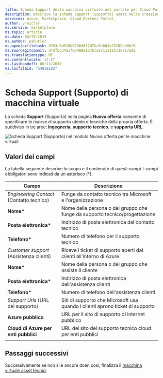 ```yaml
---
title: Scheda Support della macchina virtuale nel portale per Cloud Partner per Azure Marketplace
description: Descrive la scheda Support (Supporto) usata nella creazione di un'offerta di macchina virtuale in Azure Marketplace.
services: Azure, Marketplace, Cloud Partner Portal,
author: v-miclar
ms.service: marketplace
ms.topic: article
ms.date: 04/25/2019
ms.author: pabutler
ms.openlocfilehash: 9763c8d520b8736d8f7d7bc5db81b75762cb98f9
ms.sourcegitcommit: d4dfbc34a1f03488e1b7bc5e711a11b72c717ada
ms.translationtype: MT
ms.contentlocale: it-IT
ms.lasthandoff: 06/13/2019
ms.locfileid: "64938202"
---
```

# <a name="virtual-machine-support-tab"></a>Scheda Support (Supporto) di macchina virtuale

La scheda **Support** (Supporto) nella pagina **Nuova offerta** consente di specificare le risorse di supporto utente e tecniche della propria offerta.  È suddiviso in tre aree: **Ingegneria**, **supporto tecnico**, e **supporta URL**.

![Scheda Support (Supporto) nel modulo Nuova offerta per le macchine virtuali](./media/publishvm_012.png)

## <a name="field-values"></a>Valori dei campi

La tabella seguente descrive lo scopo e il contenuto di questi campi. I campi obbligatori sono indicati da un asterisco (*).

|         Campo                 |       Descrizione                                                        |
|        -------                |       ------------                                                       |
| *Engineering Contact* (Contatto tecnico)     | Funge da contatto tecnico tra Microsoft e l'organizzazione | 
| **Nome\***                | Nome della persona o del gruppo che funge da supporto tecnico/progettazione     |
| **Posta elettronica\***               | Indirizzo di posta elettronica del contatto tecnico                                      |
| **Telefono\***               | Numero di telefono per il supporto tecnico                                           |
| *Customer support* (Assistenza clienti)        | Riceve i ticket di supporto aperti dai clienti all'interno di Azure |
| **Nome\***                | Nome della persona o del gruppo che assiste il cliente                  |
| **Posta elettronica\***               | Indirizzo di posta elettronica dell'assistenza clienti                                            |
| **Telefono\***               | Numero di telefono dell'assistenza clienti                                            |
| *Support Urls* (URL del supporto)            | Siti di supporto che Microsoft usa quando i clienti aprono ticket di supporto |
| **Azure pubblico**          | URL per il sito di supporto di Internet pubblico                                         |
| **Cloud di Azure per enti pubblici**| URL del sito del supporto tecnico cloud per enti pubblici                                        |
|  |  |


## <a name="next-steps"></a>Passaggi successivi

Successivamente se non si è ancora doen così, finalizza il [macchina virtuale asset tecnici](./cpp-create-technical-assets.md).
